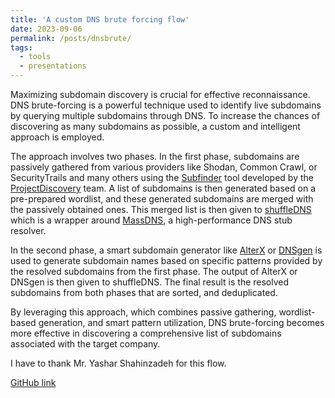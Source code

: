 ```yaml
---
title: 'A custom DNS brute forcing flow'
date: 2023-09-06
permalink: /posts/dnsbrute/
tags:
  - tools
  - presentations
---
```

Maximizing subdomain discovery is crucial for effective reconnaissance. DNS brute-forcing is a powerful technique used to identify live subdomains by querying multiple subdomains through DNS. To increase the chances of discovering as many subdomains as possible, a custom and intelligent approach is employed.

The approach involves two phases. In the first phase, subdomains are passively gathered from various providers like Shodan, Common Crawl, or SecurityTrails and many others using the [Subfinder](https://github.com/projectdiscovery/subfinder) tool developed by the [ProjectDiscovery](https://projectdiscovery.io/) team. A list of subdomains is then generated based on a pre-prepared wordlist, and these generated subdomains are merged with the passively obtained ones. This merged list is then given to [shuffleDNS](https://github.com/projectdiscovery/shuffledns) which is a wrapper around [MassDNS](https://github.com/blechschmidt/massdns), a high-performance DNS stub resolver. 

In the second phase, a smart subdomain generator like [AlterX](https://github.com/projectdiscovery/alterx) or [DNSgen](https://github.com/ProjectAnte/dnsgen) is used to generate subdomain names based on specific patterns provided by the resolved subdomains from the first phase. The output of AlterX or DNSgen is then given to shuffleDNS. The final result is the resolved subdomains from both phases that are sorted, and deduplicated.

By leveraging this approach, which combines passive gathering, wordlist-based generation, and smart pattern utilization, DNS brute-forcing becomes more effective in discovering a comprehensive list of subdomains associated with the target company.

I have to thank Mr. Yashar Shahinzadeh for this flow.

[GitHub link](https://github.com/0xGwyn/ResolveRaptor)
